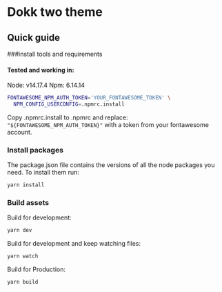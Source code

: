 # Dokk two theme

## Quick guide

###install tools and requirements

#### Tested and working in:
Node: v14.17.4
Npm: 6.14.14

```sh
FONTAWESOME_NPM_AUTH_TOKEN='YOUR_FONTAWESOME_TOKEN' \
  NPM_CONFIG_USERCONFIG=.npmrc.install
```
Copy .npmrc.install to .npmrc and replace:
`"${FONTAWESOME_NPM_AUTH_TOKEN}"`
with a token from your fontawesome account.


### Install packages
The package.json file contains the versions of all the node packages you need. To install them run:
```sh
yarn install
```

### Build assets
Build for development:
```sh
yarn dev
```

Build for development and keep watching files:
```sh
yarn watch
```

Build for Production:
```sh
yarn build
```
